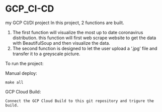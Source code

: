 # GCP_CI-CD
my GCP CI/DI project
In this project, 2 functions are built. 
1.	The first function will visualize the most up to date coronavirus distribution. this function will first web scrape website to get the data with BeautifulSoup and then visualize the data.
2.	The second function is designed to let the user upload a ‘.jpg’ file and transfer it to a greyscale picture.


To run the project:

Manual deploy:

	make all

GCP Cloud Build:

	Connect the GCP Cloud Build to this git repository and trigure the build.
